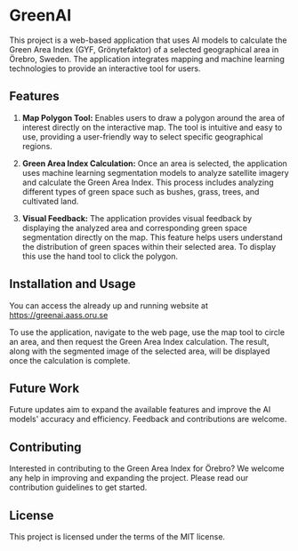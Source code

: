# GreenAI

This project is a web-based application that uses AI models to calculate the Green Area Index (GYF, Grönytefaktor) of a selected geographical area in Örebro, Sweden. The application integrates mapping and machine learning technologies to provide an interactive tool for users.

## Features

1. **Map Polygon Tool:** Enables users to draw a polygon around the area of interest directly on the interactive map. The tool is intuitive and easy to use, providing a user-friendly way to select specific geographical regions.

2. **Green Area Index Calculation:** Once an area is selected, the application uses machine learning segmentation models to analyze satellite imagery and calculate the Green Area Index. This process includes analyzing different types of green space such as bushes, grass, trees, and cultivated land.

3. **Visual Feedback:** The application provides visual feedback by displaying the analyzed area and corresponding green space segmentation directly on the map. This feature helps users understand the distribution of green spaces within their selected area. To display this use the hand tool to click the polygon.

## Installation and Usage

You can access the already up and running website at https://greenai.aass.oru.se

To use the application, navigate to the web page, use the map tool to circle an area, and then request the Green Area Index calculation. The result, along with the segmented image of the selected area, will be displayed once the calculation is complete.

## Future Work

Future updates aim to expand the available features and improve the AI models' accuracy and efficiency. Feedback and contributions are welcome.

## Contributing

Interested in contributing to the Green Area Index for Örebro? We welcome any help in improving and expanding the project. Please read our contribution guidelines to get started.

## License

This project is licensed under the terms of the MIT license.

